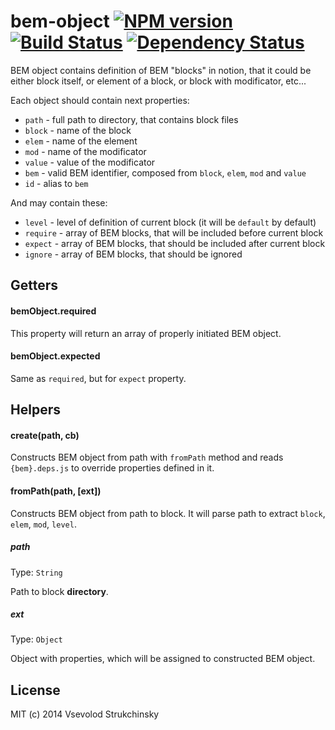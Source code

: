# bem-object [![NPM version][npm-image]][npm-url] [![Build Status][travis-image]][travis-url] [![Dependency Status][depstat-image]][depstat-url]

BEM object contains definition of BEM "blocks" in notion, that it could be either block itself, or element of a block, or block with modificator, etc...

Each object should contain next properties:

 * `path` - full path to directory, that contains block files
 * `block` - name of the block
 * `elem` - name of the element
 * `mod` - name of the modificator
 * `value` - value of the modificator
 * `bem` - valid BEM identifier, composed from `block`, `elem`, `mod` and `value`
 * `id` - alias to `bem`

And may contain these:

* `level` - level of definition of current block (it will be `default` by default)
* `require` - array of BEM blocks, that will be included before current block
* `expect` - array of BEM blocks, that should be included after current block
* `ignore` - array of BEM blocks, that should be ignored

## Getters

#### bemObject.required

This property will return an array of properly initiated BEM object.

#### bemObject.expected

Same as `required`, but for `expect` property.

## Helpers

#### create(path, cb)

Constructs BEM object from path with `fromPath` method and reads `{bem}.deps.js` to override properties defined in it.

#### fromPath(path, [ext])

Constructs BEM object from path to block. It will parse path to extract `block`, `elem`, `mod`, `level`.

##### path
Type: `String`

Path to block __directory__.

##### ext
Type: `Object`

Object with properties, which will be assigned to constructed BEM object.

## License

MIT (c) 2014 Vsevolod Strukchinsky

[npm-url]: https://npmjs.org/package/bem-object
[npm-image]: https://badge.fury.io/js/bem-object.png

[travis-url]: http://travis-ci.org/floatdrop/bem-object
[travis-image]: https://travis-ci.org/floatdrop/bem-object.png?branch=master

[depstat-url]: https://david-dm.org/floatdrop/bem-object
[depstat-image]: https://david-dm.org/floatdrop/bem-object.png?theme=shields.io
